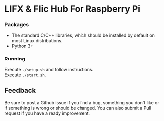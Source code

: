 # LIFX & Flic Hub For Raspberry Pi

### Packages
- The standard C/C++ libraries, which should be installed by default on most Linux distributions.
- Python 3+

### Running

Execute `./setup.sh` and follow instructions.  
Execute `./start.sh`.

## Feedback
Be sure to post a Github issue if you find a bug, something you don't like or if something is wrong or should be changed. You can also submit a Pull request if you have a ready improvement.
